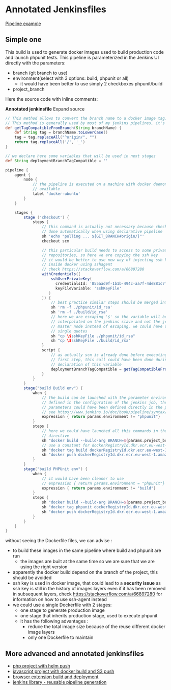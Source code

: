 # Annotated Jenkinsfiles

[Pipeline example](https://www.jenkins.io/doc/book/pipeline/#pipeline-example)

## Simple one

This build is used to generate docker images used to build production code and
launch phpunit tests. This pipeline is parameterized in the Jenkins UI directly
with the parameters:

- branch (git branch to use)
- environment(select with 3 options: build, phpunit or all)
  - it would have been better to use simply 2 checkboxes phpunit/build
- project_branch

Here the source code with inline comments:

**Annotated jenkinsfile** Expand source

<!-- markdownlint-disable MD013 -->

```groovy
// This method allows to convert the branch name to a docker image tag.
// This method is generally used by most of my jenkins pipelines, it's why it has been added to https://github.com/fchastanet/jenkins_library/blob/master/src/fchastanet/Docker.groovy#L31
def getTagCompatibleFromBranch(String branchName) {
    def String tag = branchName.toLowerCase()
    tag = tag.replaceAll("^origin/", "")
    return tag.replaceAll('/', '_')
}

// we declare here some variables that will be used in next stages
def String deploymentBranchTagCompatible = ''

pipeline {
    agent {
        node {
            // the pipeline is executed on a machine with docker daemon
            // available
            label 'docker-ubuntu'
        }
    }

    stages {
        stage ('checkout') {
            steps {
                // this command is actually not necessary because checkout is
                // done automatically when using declarative pipeline
                sh 'echo "pulling ... ${GIT_BRANCH#origin/}"'
                checkout scm

                // this particular build needs to access to some private github
                // repositories, so here we are copying the ssh key
                // it would be better to use new way of injecting ssh key
                // inside docker using sshagent
                // check https://stackoverflow.com/a/66897280
                withCredentials([
                    sshUserPrivateKey(
                      credentialsId: '855aad9f-1b1b-494c-aa7f-4de881c7f659',
                      keyFileVariable: 'sshKeyFile'
                   )
                ]) {
                    // best practice similar steps should be merged into one
                    sh 'rm -f ./phpunit/id_rsa'
                    sh 'rm -f ./build/id_rsa'
                    // here we are escaping '$' so the variable will be
                    // interpolated on the jenkins slave and not the jenkins
                    // master node instead of escaping, we could have used
                    // single quotes
                    sh "cp \$sshKeyFile ./phpunit/id_rsa"
                    sh "cp \$sshKeyFile ./build/id_rsa"
                }
                script {
                    // as actually scm is already done before executing the
                    // first step, this call could have been done during
                    // declaration of this variable
                    deploymentBranchTagCompatible = getTagCompatibleFromBranch(GIT_BRANCH)
                }
            }
        }
        stage("build Build env") {
            when {
                // the build can be launched with the parameter environment
                // defined in the configuration of the jenkins job, these
                // parameters could have been defined directly in the pipeline
                // see https://www.jenkins.io/doc/book/pipeline/syntax/#parameters
                expression { return params.environment != "phpunit"}
            }
            steps {
                // here we could have launched all this commands in the same sh
                // directive
                sh "docker build --build-arg BRANCH=${params.project_branch} -t build build"
                // use a constant for dockerRegistryId.dkr.ecr.eu-west-1.amazonaws.com
                sh "docker tag build dockerRegistryId.dkr.ecr.eu-west-1.amazonaws.com/build:${deploymentBranchTagCompatible}"
                sh "docker push dockerRegistryId.dkr.ecr.eu-west-1.amazonaws.com/build:${deploymentBranchTagCompatible}"
            }
        }
        stage("build PHPUnit env") {
            when {
                // it would have been cleaner to use
                // expression { return params.environment = "phpunit"}
                expression { return params.environment != "build"}
            }
            steps {
                sh "docker build --build-arg BRANCH=${params.project_branch} -t phpunit phpunit"
                sh "docker tag phpunit dockerRegistryId.dkr.ecr.eu-west-1.amazonaws.com/phpunit:${deploymentBranchTagCompatible}"
                sh "docker push dockerRegistryId.dkr.ecr.eu-west-1.amazonaws.com/phpunit:${deploymentBranchTagCompatible}"
            }
        }
    }
}
```

<!-- markdownlint-enable MD013 -->

without seeing the Dockerfile files, we can advise :

- to build these images in the same pipeline where build and phpunit are run
  - the images are built at the same time so we are sure that we are using the
    right version
- apparently the docker build depend on the branch of the project, this should
  be avoided
- ssh key is used in docker image, that could lead to a **security issue** as
  ssh key is still in the history of images layers even if it has been removed
  in subsequent layers, check <https://stackoverflow.com/a/66897280> for
  information on how to use ssh-agent instead
- we could use a single Dockerfile with 2 stages:
  - one stage to generate production image
  - one stage that inherits production stage, used to execute phpunit
  - it has the following advantages :
    - reduce the total image size because of the reuse different docker image
      layers
    - only one Dockerfile to maintain

## More advanced and annotated jenkinsfiles

- [php project with helm push](05-01-Annotated-Jenkinsfiles.md)
- [javascript project with docker build and S3 push](05-02-Annotated-Jenkinsfiles.md)
- [browser extension build and deployment](05-03-Annotated-Jenkinsfiles.md)
- [jenkins library - reusable pipeline generation](05-04-Annotated-Jenkinsfiles.md)
